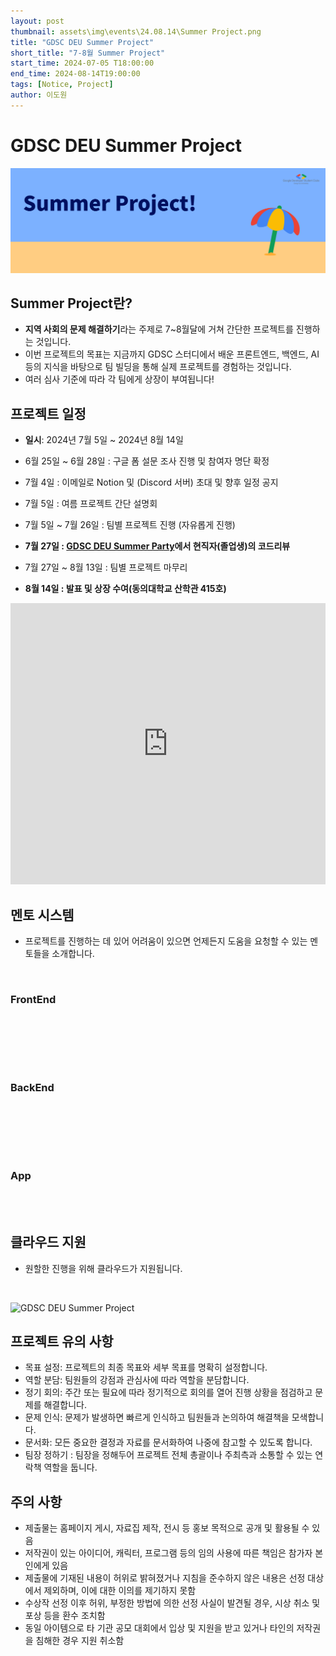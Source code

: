 ```yaml
---
layout: post
thumbnail: assets\img\events\24.08.14\Summer Project.png
title: "GDSC DEU Summer Project"
short_title: "7-8월 Summer Project"
start_time: 2024-07-05 T18:00:00
end_time: 2024-08-14T19:00:00
tags: [Notice, Project]
author: 이도원
---
```


# GDSC DEU Summer Project 
![GDSC DEU Summer Project](/assets/img/events/24.08.14/Summer%20Project.png)

## Summer Project란?
- **지역 사회의 문제 해결하기**라는 주제로 7~8월달에 거쳐 간단한 프로젝트를 진행하는 것입니다.
- 이번 프로젝트의 목표는 지금까지 GDSC 스터디에서 배운 프론트엔드, 백엔드, AI 등의 지식을 바탕으로 팀 빌딩을 통해 실제 프로젝트를 경험하는 것입니다.
- 여러 심사 기준에 따라 각 팀에게 상장이 부여됩니다!

## 프로젝트 일정

- **일시**: 2024년 7월 5일 ~ 2024년 8월 14일
- 6월 25일 ~ 6월 28일 : 구글 폼 설문 조사 진행 및 참여자 명단 확정

- 7월 4일 : 이메일로 Notion 및 (Discord 서버) 초대 및 향후 일정 공지

- 7월 5일 : 여름 프로젝트 간단 설명회
  
- 7월 5일 ~ 7월 26일 : 팀별 프로젝트 진행 (자유롭게 진행)

- **7월 27일 : [GDSC DEU Summer Party](https://gdsc-deu.github.io/notice/2024/05/16/end-party.html)에서 현직자(졸업생)의 코드리뷰**

- 7월 27일 ~ 8월 13일 : 팀별 프로젝트 마무리

- **8월 14일 : 발표 및 상장 수여(동의대학교 산학관 415호)**
<iframe src="https://www.google.com/maps/embed?pb=!1m18!1m12!1m3!1d3262.6059082881065!2d129.03095621231427!3d35.14150687265281!2m3!1f0!2f0!3f0!3m2!1i1024!2i768!4f13.1!3m3!1m2!1s0x3568ebb1e7cd71a5%3A0x5d6cf9c83ffdf0bb!2z64-Z7J2Y64yA7ZWZ6rWQIOyCsO2Vme2Ykeugpeq0gA!5e0!3m2!1sko!2skr!4v1716123811569!5m2!1sko!2skr" width="100%" height="450" style="border:0;" allowfullscreen="" loading="lazy" referrerpolicy="no-referrer-when-downgrade"></iframe>

## 멘토 시스템

- 프로젝트를 진행하는 데 있어 어려움이 있으면 언제든지 도움을 요청할 수 있는 멘토들을 소개합니다.

<br>

### FrontEnd

<github-profile-widget username="solo5star"></github-profile-widget>

<script src="https://npmcdn.com/github-profile-widget@1.3.0/github-profile-widget.js"></script>

<br><br>

<github-profile-widget username="SeungJin051"></github-profile-widget>

<script src="https://npmcdn.com/github-profile-widget@1.3.0/github-profile-widget.js"></script>

<br><br>

### BackEnd

<github-profile-widget username="cmsong111"></github-profile-widget>

<script src="https://npmcdn.com/github-profile-widget@1.3.0/github-profile-widget.js"></script>

<br><br>

<github-profile-widget username="thdwoqor"></github-profile-widget>

<script src="https://npmcdn.com/github-profile-widget@1.3.0/github-profile-widget.js"></script>

<br><br>

### App

<github-profile-widget username="SerenityS"></github-profile-widget>

<script src="https://npmcdn.com/github-profile-widget@1.3.0/github-profile-widget.js"></script>

<br><br>

## 클라우드 지원

- 원할한 진행을 위해 클라우드가 지원됩니다.

<br>

![GDSC DEU Summer Project](/assets/img/events/24.08.14/SP_Cloud.png)


## 프로젝트 유의 사항

- 목표 설정: 프로젝트의 최종 목표와 세부 목표를 명확히 설정합니다.
- 역할 분담: 팀원들의 강점과 관심사에 따라 역할을 분담합니다.
- 정기 회의: 주간 또는 필요에 따라 정기적으로 회의를 열어 진행 상황을 점검하고 문제를 해결합니다.
- 문제 인식: 문제가 발생하면 빠르게 인식하고 팀원들과 논의하여 해결책을 모색합니다. 
- 문서화: 모든 중요한 결정과 자료를 문서화하여 나중에 참고할 수 있도록 합니다.
- 팀장 정하기 : 팀장을 정해두어 프로젝트 전체 총괄이나 주최측과 소통할 수 있는 연락책 역할을 둡니다.


## 주의 사항

- 제출물는 홈페이지 게시, 자료집 제작, 전시 등 홍보 목적으로 공개 및 활용될 수 있음 
- 저작권이 있는 아이디어, 캐릭터, 프로그램 등의 임의 사용에 따른 책임은 참가자 본인에게 있음 
- 제출물에 기재된 내용이 허위로 밝혀졌거나 지침을 준수하지 않은 내용은 선정 대상에서 제외하며, 이에 대한 이의를 제기하지 못함 
- 수상작 선정 이후 허위, 부정한 방법에 의한 선정 사실이 발견될 경우, 시상 취소 및 포상 등을 환수 조치함 
- 동일 아이템으로 타 기관 공모 대회에서 입상 및 지원을 받고 있거나 타인의 저작권을 침해한 경우 지원 취소함 
